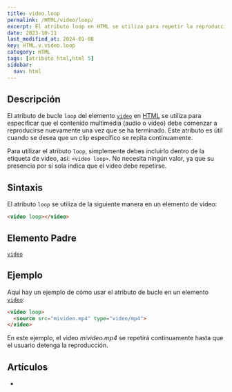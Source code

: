```yaml
---
title: video.loop
permalink: /HTML/video/loop/
excerpt: El atributo loop en HTML se utiliza para repetir la reproducción de contenido multimedia. Ejemplo: <video loop>.
date: 2023-10-11
last_modified_at: 2024-01-08
key: HTML.v.video.loop
category: HTML
tags: [atributo html,html 5]
sidebar:
  nav: html
---
```


## Descripción


El atributo de bucle `loop` del elemento [`video`](https://www.w3api.com/HTML/video/) en [HTML](https://www.manualweb.net/html/) se utiliza para especificar que el contenido multimedia (audio o video) debe comenzar a reproducirse nuevamente una vez que se ha terminado. Este atributo es útil cuando se desea que un clip específico se repita continuamente.


Para utilizar el atributo `loop`, simplemente debes incluirlo dentro de la etiqueta de video, así: `<video loop>`. No necesita ningún valor, ya que su presencia por sí sola indica que el video debe repetirse.


## Sintaxis


El atributo `loop` se utiliza de la siguiente manera en un elemento de video:


```html
<video loop></video>
```


## Elemento Padre


[`video`](https://www.w3api.com/HTML/video/)


## Ejemplo


Aquí hay un ejemplo de cómo usar el atributo de bucle en un elemento [`video`](https://www.w3api.com/HTML/video/):


```html
<video loop>
  <source src="mivideo.mp4" type="video/mp4">
</video>

```


En este ejemplo, el video _mivideo.mp4_ se repetirá continuamente hasta que el usuario detenga la reproducción.


## Artículos

- 
